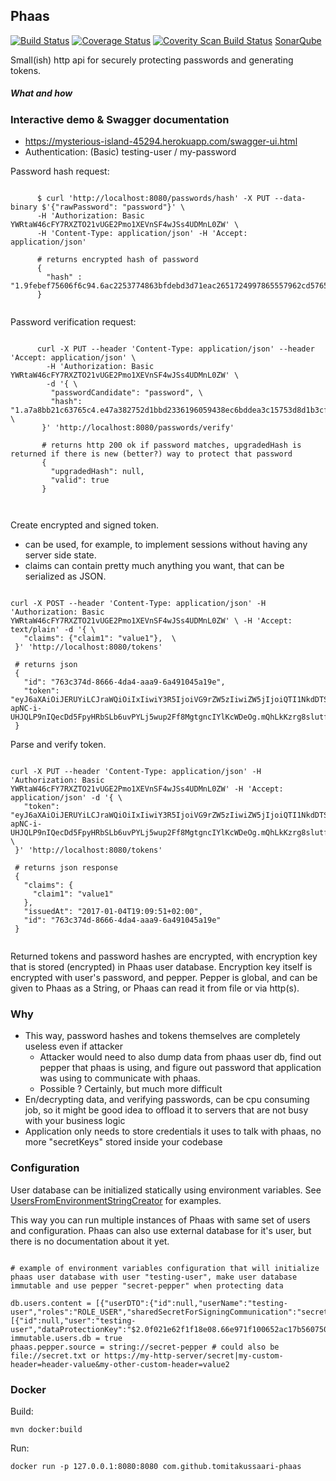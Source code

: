 ## Phaas

[![Build Status](https://travis-ci.org/TomiTakussaari/phaas.svg?branch=master)](https://travis-ci.org/TomiTakussaari/phaas)
[![Coverage Status](https://coveralls.io/repos/github/TomiTakussaari/phaas/badge.svg?branch=master)](https://coveralls.io/github/TomiTakussaari/phaas?branch=master)
[![Coverity Scan Build Status](https://scan.coverity.com/projects/11237/badge.svg)](https://scan.coverity.com/projects/tomitakussaari-phaas)
[SonarQube](https://sonarqube.com/dashboard?id=com.github.tomitakussaari%3Aphaas)

Small(ish) http api for securely protecting passwords and generating tokens.

##### What and how

### Interactive demo & Swagger documentation
- https://mysterious-island-45294.herokuapp.com/swagger-ui.html 
- Authentication: (Basic) testing-user / my-password


Password hash request:

```    
         
      $ curl 'http://localhost:8080/passwords/hash' -X PUT --data-binary $'{"rawPassword": "password"}' \ 
      -H 'Authorization: Basic YWRtaW46cFY7RXZTO21vUGE2Pmo1XEVnSF4wJSs4UDMnL0ZW' \  
      -H 'Content-Type: application/json' -H 'Accept: application/json'
      
      # returns encrypted hash of password 
      {
        "hash" : "1.9febef75606f6c94.6ac2253774863bfdebd3d71eac2651724997865557962cd57659301932bf500d86a74a677955beec6304ffb9a60aad356c876d59b2d4d074c3df59fd89e8803f7572d68dbe38b24acf1dfd4b801e4caa"
      }
      
```   

Password verification request:      

```
      
      curl -X PUT --header 'Content-Type: application/json' --header 'Accept: application/json' \
        -H 'Authorization: Basic YWRtaW46cFY7RXZTO21vUGE2Pmo1XEVnSF4wJSs4UDMnL0ZW' \
        -d '{ \ 
         "passwordCandidate": "password", \ 
         "hash": "1.a7a8bb21c63765c4.e47a382752d1bbd2336196059438ec6bddea3c15753d8d1b3cf585e326af907cafd269cbb309fd9521cc48f82a0a8a0f98448bc9fab5859af20ed96163759deb61e133181689045cfac7f91390f05a91" \ 
       }' 'http://localhost:8080/passwords/verify'
       
       # returns http 200 ok if password matches, upgradedHash is returned if there is new (better?) way to protect that password
       {
         "upgradedHash": null,
         "valid": true
       }

      
  ``` 
 
Create encrypted and signed token. 
- can be used, for example, to implement sessions without having any server side state.
- claims can contain pretty much anything you want, that can be serialized as JSON.

```

curl -X POST --header 'Content-Type: application/json' -H 'Authorization: Basic YWRtaW46cFY7RXZTO21vUGE2Pmo1XEVnSF4wJSs4UDMnL0ZW' \ -H 'Accept: text/plain' -d '{ \ 
   "claims": {"claim1": "value1"},  \ 
 }' 'http://localhost:8080/tokens'
 
 # returns json 
 {
   "id": "763c374d-8666-4da4-aaa9-6a491045a19e",
   "token": "eyJ6aXAiOiJERUYiLCJraWQiOiIxIiwiY3R5IjoiVG9rZW5zIiwiZW5jIjoiQTI1NkdDTSIsImFsZyI6ImRpciJ9..PgTKh_GbC3r_8FaQ.Rcn73C5xouJeOdSp17WSVpPqFtATtMDwNC91pvSw0cOy4X5WfQp_1AoFuuWF1giuUGNRYnUSpSlr0GKAWl2oqbLX1ocYb_npwR8mRTQJufSWuEr6o8ecMfb_jmw3uhJi9ABHF_0n10FJDdqyXnh26V7aZAauoMmL2gE-apNC-i-UHJQLP9nIQecDd5FpyHRbSLb6uvPYLj5wup2Ff8MgtgncIYlKcWDeOg.mQhLkKzrg8slutfRNySz6w"
 }

```

Parse and verify token.

```

curl -X PUT --header 'Content-Type: application/json' -H 'Authorization: Basic YWRtaW46cFY7RXZTO21vUGE2Pmo1XEVnSF4wJSs4UDMnL0ZW' -H 'Accept: application/json' -d '{ \ 
   "token": "eyJ6aXAiOiJERUYiLCJraWQiOiIxIiwiY3R5IjoiVG9rZW5zIiwiZW5jIjoiQTI1NkdDTSIsImFsZyI6ImRpciJ9..PgTKh_GbC3r_8FaQ.Rcn73C5xouJeOdSp17WSVpPqFtATtMDwNC91pvSw0cOy4X5WfQp_1AoFuuWF1giuUGNRYnUSpSlr0GKAWl2oqbLX1ocYb_npwR8mRTQJufSWuEr6o8ecMfb_jmw3uhJi9ABHF_0n10FJDdqyXnh26V7aZAauoMmL2gE-apNC-i-UHJQLP9nIQecDd5FpyHRbSLb6uvPYLj5wup2Ff8MgtgncIYlKcWDeOg.mQhLkKzrg8slutfRNySz6w" \ 
 }' 'http://localhost:8080/tokens'
 
 # returns json response 
 {
   "claims": {
     "claim1": "value1"
   },
   "issuedAt": "2017-01-04T19:09:51+02:00",
   "id": "763c374d-8666-4da4-aaa9-6a491045a19e"
 }
 
```

Returned tokens and password hashes are encrypted, with encryption key that is stored (encrypted) in Phaas user database.
Encryption key itself is encrypted with user's password, and pepper. Pepper is global, and can be given to Phaas as a String, or Phaas can read it from file or via http(s).


### Why
- This way, password hashes and tokens themselves are completely useless even if attacker 
    - Attacker would need to also dump data from phaas user db, find out pepper that phaas is using, and figure out password that application was using to communicate with phaas.
    - Possible ? Certainly, but much more difficult
- En/decrypting data, and verifying passwords, can be cpu consuming job, so it might be good idea to offload it to servers that are not busy with your business logic
- Application only needs to store credentials it uses to talk with phaas, no more "secretKeys" stored inside your codebase


### Configuration

User database can be initialized statically using environment variables. 
See [UsersFromEnvironmentStringCreator](src/test/java/com/github/tomitakussaari/phaas/user/UsersFromEnvironmentStringCreator.java) for examples.

This way you can run multiple instances of Phaas with same set of users and configuration.
Phaas can also use external database for it's user, but there is no documentation about it yet.

```properties

# example of environment variables configuration that will initialize phaas user database with user "testing-user", make user database immutable and use pepper "secret-pepper" when protecting data

db.users.content = [{"userDTO":{"id":null,"userName":"testing-user","roles":"ROLE_USER","sharedSecretForSigningCommunication":"secret"},"userConfigurationDTOs":[{"id":null,"user":"testing-user","dataProtectionKey":"$2.0f021e62f1f18e08.66e971f100652ac17b560750f527af7057cbacff5449100dcd50627af03b6de092c6978c3d68d2b155cafd5e883b98d622b532a86344b1cc290f781e37a80074","active":true,"algorithm":"ARGON2"}]}]
immutable.users.db = true
phaas.pepper.source = string://secret-pepper # could also be file://secret.txt or https://my-http-server/secret|my-custom-header=header-value&my-other-custom-header=value2

```


### Docker

Build:
    
    mvn docker:build
 
Run:

    docker run -p 127.0.0.1:8080:8080 com.github.tomitakussaari-phaas



